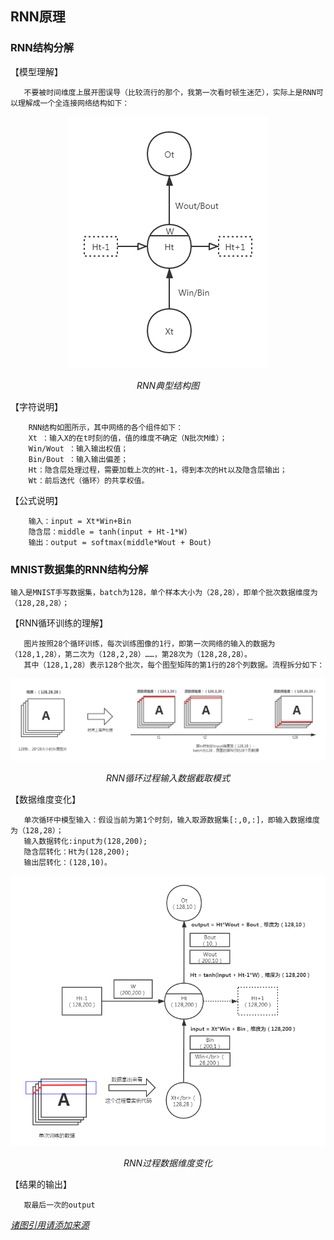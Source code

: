 ## RNN原理

### RNN结构分解
  
  【模型理解】 
  
       不要被时间维度上展开图误导（比较流行的那个，我第一次看时顿生迷茫），实际上是RNN可以理解成一个全连接网络结构如下：
<p align="center">
	<img src="https://github.com/tzhjzychg/dl/blob/master/material/RNN%E7%BB%8F%E5%85%B8%E7%BB%93%E6%9E%84.png" alt="Sample">
	<p align="center">
		<em>RNN典型结构图</em>
	</p>
</p>
  
  【字符说明】 
  
        RNN结构如图所示，其中网络的各个组件如下：
        Xt ：输入X的在t时刻的值，值的维度不确定（N批次M维）；
        Win/Wout ：输入输出权值；
        Bin/Bout ：输入输出偏差；
        Ht：隐含层处理过程，需要加载上次的Ht-1，得到本次的Ht以及隐含层输出；
        Wt：前后迭代（循环）的共享权值。

  
  【公式说明】 
  
        输入：input = Xt*Win+Bin
        隐含层：middle = tanh(input + Ht-1*W)
        输出：output = softmax(middle*Wout + Bout)

### MNIST数据集的RNN结构分解
    
    输入是MNIST手写数据集，batch为128，单个样本大小为（28,28），即单个批次数据维度为（128,28,28）；
  
  【RNN循环训练的理解】
  
       图片按照28个循环训练，每次训练图像的1行，即第一次网络的输入的数据为（128,1,28），第二次为（128,2,28）……，第28次为（128,28,28）。
       其中（128,1,28）表示128个批次，每个图型矩阵的第1行的28个列数据。流程拆分如下：
<p align="center">
	<img src="https://github.com/tzhjzychg/dl/blob/master/material/mnist%E6%A0%B7%E6%9C%AC%E5%9B%BE%E8%A7%A31.png" alt="Sample">
	<p align="center">
		<em>RNN循环过程输入数据截取模式</em>
	</p>
</p>
    
   【数据维度变化】
       
       单次循环中模型输入：假设当前为第1个时刻，输入取源数据集[:,0,:]，即输入数据维度为（128,28）；
       输入数据转化:input为(128,200);
       隐含层转化：Ht为(128,200);
       输出层转化：(128,10)。
       
<p align="center">
	<img src="https://github.com/tzhjzychg/dl/blob/master/material/mnist%E6%A0%B7%E6%9C%AC%E5%9B%BE%E8%A7%A32.png" alt="Sample">
	<p align="center">
		<em>RNN过程数据维度变化</em>
	</p>
</p>

   【结果的输出】
       
       取最后一次的output

[*诸图引用请添加来源*](https://github.com/tzhjzychg/dl/blob/master/material/)
